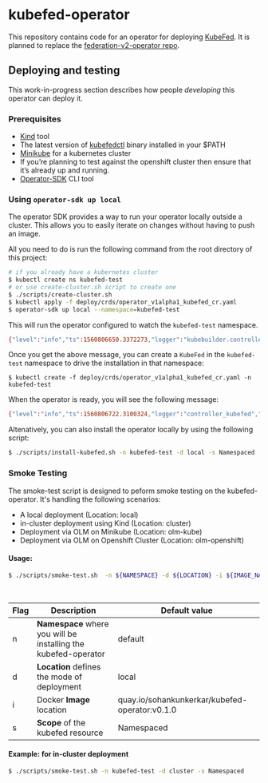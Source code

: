 # kubefed-operator

This repository contains code for an operator for deploying [KubeFed](https://github.com/kubernetes-sigs/kubefed). It is planned to replace the [federation-v2-operator repo](https://github.com/openshift/federation-v2-operator).

## Deploying and testing

This work-in-progress section describes how people _developing_ this operator can deploy it.

### Prerequisites
- [Kind](https://github.com/kubernetes-sigs/kind) tool
-  The latest version of [kubefedctl](https://github.com/kubernetes-sigs/kubefed/blob/master/docs/userguide.md#kubefedctl-cli) binary installed in your $PATH 
-  [Minikube](https://kubernetes.io/docs/tasks/tools/install-minikube/) for a kubernetes cluster
-  If you’re planning to test against the openshift cluster then ensure that it’s already up and running.
-  [Operator-SDK](https://github.com/operator-framework/operator-sdk) CLI tool

### Using `operator-sdk up local`

The operator SDK provides a way to run your operator locally outside a cluster. This allows you to easily iterate on changes without having to push an image.

All you need to do is run the following command from the root directory of this project:

```bash
# if you already have a kubernetes cluster
$ kubectl create ns kubefed-test
# or use create-cluster.sh script to create one
$ ./scripts/create-cluster.sh
$ kubectl apply -f deploy/crds/operator_v1alpha1_kubefed_cr.yaml
$ operator-sdk up local --namespace=kubefed-test
```

This will run the operator configured to watch the `kubefed-test` namespace.

```bash
{"level":"info","ts":1560806650.3372273,"logger":"kubebuilder.controller","msg":"Starting workers","controller":"kubefed-controller","worker count":1}
```
Once you get the above message, you can create a `KubeFed` in the `kubefed-test` namespace to drive the installation in that namespace:

```
$ kubectl create -f deploy/crds/operator_v1alpha1_kubefed_cr.yaml -n kubefed-test
```
When the operator is ready, you will see the following message:

```bash
{"level":"info","ts":1560806722.3100324,"logger":"controller_kubefed","msg":"Finished reconciling kubefed","Request.Namespace":"kubefed-test","Request.Name":"kubefed-resource"}
```
Altenatively, you can also install the operator locally by using the following script:
```bash
$ ./scripts/install-kubefed.sh -n kubefed-test -d local -s Namespaced
```
### Smoke Testing
The smoke-test script is designed to peform smoke testing on the kubefed-operator. It's handling the following scenarios:
*  A local deployment (Location: local)
*  in-cluster deployment using Kind (Location: cluster)
* Deployment via OLM on Minikube (Location: olm-kube)
* Deployment via OLM on Openshift Cluster (Location: olm-openshift)

 

#### Usage:
```bash
$ ./scripts/smoke-test.sh  -n ${NAMESPACE} -d ${LOCATION} -i ${IMAGE_NAME} -s ${SCOPE}
```
<br>

|Flag | Description | Default value |
| -------- | -------- | -------- |
|n| **Namespace** where you will be installing the kubefed-operator|default|
|d | **Location** defines the mode of deployment|local|
|i| Docker **Image** location | quay.io/sohankunkerkar/kubefed-operator:v0.1.0|
|s|**Scope** of the kubefed resource| Namespaced|

 #### Example: for in-cluster deployment 

```bash
$ ./scripts/smoke-test.sh -n kubefed-test -d cluster -s Namespaced
```
